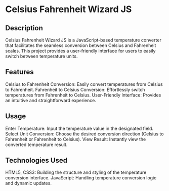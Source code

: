 # Celsius Fahrenheit Wizard JS

## Description
Celsius Fahrenheit Wizard JS is a JavaScript-based temperature converter that facilitates the seamless conversion between Celsius and Fahrenheit scales. This project provides a user-friendly interface for users to easily switch between temperature units.

## Features
Celsius to Fahrenheit Conversion: Easily convert temperatures from Celsius to Fahrenheit.
Fahrenheit to Celsius Conversion: Effortlessly switch temperatures from Fahrenheit to Celsius.
User-Friendly Interface: Provides an intuitive and straightforward experience.

## Usage
Enter Temperature: Input the temperature value in the designated field.
Select Unit Conversion: Choose the desired conversion direction (Celsius to Fahrenheit or Fahrenheit to Celsius).
View Result: Instantly view the converted temperature result.

## Technologies Used
HTML5, CSS3: Building the structure and styling of the temperature conversion interface.
JavaScript: Handling temperature conversion logic and dynamic updates.







